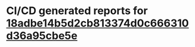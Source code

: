 # CI/CD generated reports for [18adbe14b5d2cb813374d0c666310d36a95cbe5e](https://github.com/hydephp/develop/commit/18adbe14b5d2cb813374d0c666310d36a95cbe5e)
